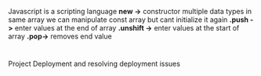 Javascript is a scripting language
**new ->** constructor
multiple data types in same array
we can manipulate const array but cant initialize it again
**.push ->** enter values at the end of array
**.unshift ->** enter values at the start of array
**.pop->** removes end value
#
Project Deployment and resolving deployment issues
